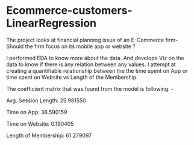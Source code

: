 # Ecommerce-customers-LinearRegression
The project looks at financial planning issue of an E-Commerce firm- Should the firm focus on its mobile app or website ?

I performed EDA to know more about the data.
And develope Viz on the data to know if there is any relation between any values. I attempt at creating a quantifiable relationship between the the time spent on App or time spent on Website vs Length of the Membership.

The coefficient matrix that was found from the model is following: -

Avg. Session Length:   25.981550

Time on App:           38.590159

Time on Website:       0.190405

Length of Membership:  61.279097

